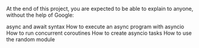 At the end of this project, you are expected to be able to explain to anyone, without the help of Google:

async and await syntax
How to execute an async program with asyncio
How to run concurrent coroutines
How to create asyncio tasks
How to use the random module